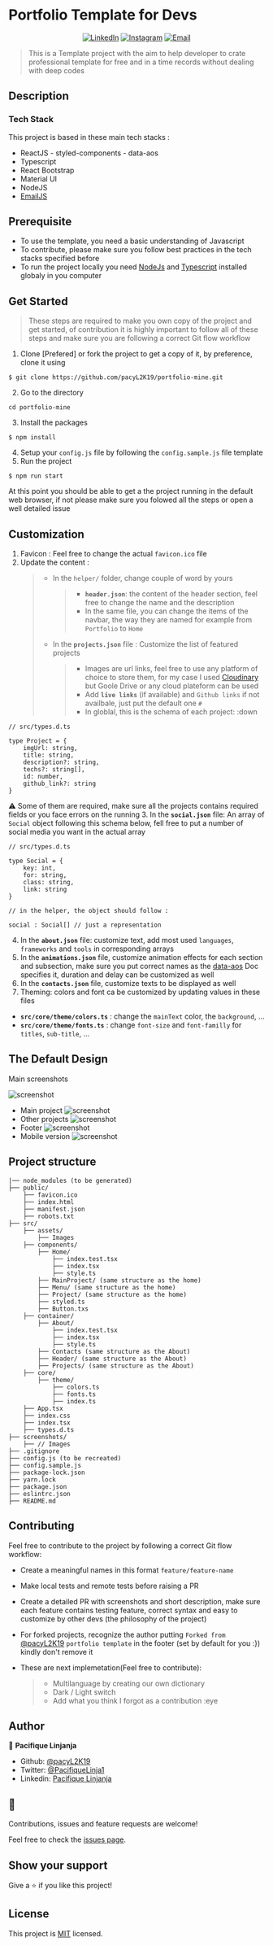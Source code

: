 # Portfolio Template for Devs

<p align="center">
<a href="https://linkedin.com/in/pacifique-linjanja/"><img alt="LinkedIn" src="https://img.shields.io/badge/LinkedIn-pacifiquelinjanja-blue?style=flat-square&logo=linkedin"></a>
<a href="https://www.instagram.com/linjanjapacifique/"><img alt="Instagram" src="https://img.shields.io/badge/Instagram-linjanjapacifique__-blue?style=flat-square&logo=instagram"></a>
<a href="mailto:pacilinja2@gmail.com"><img alt="Email" src="https://img.shields.io/badge/Email-pacilinja2@gmail.com-blue?style=flat-square&logo=Microsoft%20outlook"></a>
</p>

> This is a Template project with the  aim to help developer to crate professional template for free and in a time records without dealing with deep codes

## Description

### Tech Stack

This project is based in these main tech stacks :

- ReactJS - styled-components - data-aos
- Typescript
- React Bootstrap
- Material UI
- NodeJS
- [EmailJS](https://www.emailjs.com/docs/sdk/installation/)

## Prerequisite

- To use the template, you need a basic understanding of Javascript
- To contribute, please make sure you follow best practices in the tech stacks specified before
- To run the project locally you need [NodeJs](https://nodejs.org/en/) and [Typescript](https://www.typescriptlang.org/docs/) installed globaly in you computer

## Get Started

> These steps are required to make you own copy of the project and get started, of contribution it is highly important to follow all of these steps and make sure you are following a correct Git flow workflow

1. Clone [Prefered] or fork the project to get a copy of it, by preference, clone it using

```
$ git clone https://github.com/pacyL2K19/portfolio-mine.git
```

2. Go to the directory

```
cd portfolio-mine
```

3. Install the packages

```
$ npm install
```

4. Setup your `config.js` file by following the `config.sample.js` file template
5. Run the project

```
$ npm run start
```

At this point you should be able to get a the project running in the default web browser, if not please make sure you folowed all the steps or open a well detailed issue

## Customization

1. Favicon : Feel free to change the actual `favicon.ico` file
2. Update the content :
   > - In the `helper/` folder, change couple of word by yours
   >   > - **`header.json`**: the content of the header section, feel free to change the name and the description
   >   > - In the same file, you can change the items of the navbar, the way they are named for example from `Portfolio` to `Home`
   > - In the **`projects.json`** file : Customize the list of featured projects
   >   > - Images are url links, feel free to use any platform of choice to store them, for my case I used [Cloudinary](https://cloudinary.com/) but Goole Drive or any cloud plateform can be used
   >   > - Add **`live links`** (if available) and `Github links` if not availbale, just put the default one `#`
   >   > - In globlal, this is the schema of each project: :down

```
// src/types.d.ts

type Project = {
    imgUrl: string,
    title: string,
    description?: string,
    techs?: string[],
    id: number,
    github_link?: string
}

```
⚠️ Some of them are required, make sure all the projects contains required fields or you face errors on the running
3. In the **`social.json`** file: An array of `Social` object following this schema below, fell free to put a number of social media you want in the actual array
```
// src/types.d.ts

type Social = {
    key: int,
    for: string,
    class: string,
    link: string
}

// in the helper, the object should follow :

social : Social[] // just a representation

```

4. In the **`about.json`** file: customize text, add most used `languages`, `frameworks` and `tools` in corresponding arrays
5. In the **`animations.json`** file, customize animation effects for each section and subsection, make sure you put correct names as the [data-aos](https://michalsnik.github.io/aos/) Doc specifies it, duration and delay can be customized as well
6. In the **`contacts.json`** file, customize texts to be displayed as well
7. Theming: colors and font ca be customized by updating values in these files

- **`src/core/theme/colors.ts`** : change the `mainText` color, the `background`, ...
- **`src/core/theme/fonts.ts`** : change `font-size` and `font-familly` for `titles`, `sub-title`, ...

## The Default Design

Main screenshots

![screenshot](screenshots/oneDESK.png)

- Main project
  ![screenshot](screenshots/twoDESK.png)
- Other projects
  ![screenshot](screenshots/threeDESK.png)
- Footer
  ![screenshot](screenshots/FIVEDESK.png)
- Mobile version
  ![screenshot](screenshots/mobilePort.png)

## Project structure

    |── node_modules (to be generated)
    ├── public/
        ├── favicon.ico
        ├── index.html
        ├── manifest.json
        ├── robots.txt
    ├── src/
        ├── assets/
            ├── Images
        ├── components/
            ├── Home/
                ├── index.test.tsx
                ├── index.tsx
                ├── style.ts
            ├── MainProject/ (same structure as the home)
            ├── Menu/ (same structure as the home)
            ├── Project/ (same structure as the home)
            ├── styled.ts
            ├── Button.txs
        ├── container/
            ├── About/
                ├── index.test.tsx
                ├── index.tsx
                ├── style.ts
            ├── Contacts (same structure as the About)
            ├── Header/ (same structure as the About)
            ├── Projects/ (same structure as the About)
        ├── core/
            ├── theme/
                ├── colors.ts
                ├── fonts.ts
                ├── index.ts
        ├── App.tsx
        ├── index.css
        ├── index.tsx
        ├── types.d.ts
    ├── screenshots/
        ├── // Images
    ├── .gitignore
    ├── config.js (to be recreated)
    ├── config.sample.js
    ├── package-lock.json
    ├── yarn.lock
    ├── package.json
    ├── eslintrc.json
    ├── README.md

## Contributing

Feel free to contribute to the project by following a correct Git flow workflow:

- Create a meaningful names in this format `feature/feature-name`
- Make local tests and remote tests before raising a PR
- Create a detailed PR with screenshots and short description, make sure each feature contains testing feature, correct syntax and easy to customize by other devs (the philosophy of the project)
- For forked projects, recognize the author putting `Forked from ` [@pacyL2K19](https://github.com/pacyL2K19/portfolio-mine) `portfolio template` in the footer (set by default for you :}) kindly don't remove it

- These are next implemetation(Feel free to contribute):
  > - Multilanguage by creating our own dictionary
  > - Dark / Light switch
  > - Add what you think I forgot as a contribution :eye

## Author

👤 **Pacifique Linjanja**

- Github: [@pacyL2K19](https://github.com/pacyL2K19)
- Twitter: [@PacifiqueLinja1](https://twitter.com/PacifiqueLinja1)
- Linkedin: [Pacifique Linjanja](https://www.linkedin.com/in/pacifique-linjanja/)

## 🤝

Contributions, issues and feature requests are welcome!

Feel free to check the [issues page](https://github.com/pacyL2K19/portfolio-mine/issues).

## Show your support

Give a ⭐️ if you like this project!

## License

This project is [MIT](lic.url) licensed.
